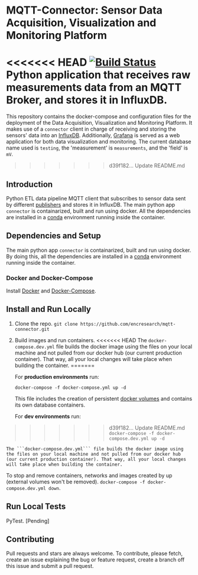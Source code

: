 # MQTT-Connector: Sensor Data Acquisition, Visualization and Monitoring Platform
<<<<<<< HEAD
[![Build Status](https://travis-ci.com/encresearch/mqtt-connector.svg?branch=master)](https://travis-ci.com/encresearch/mqtt-connector)
Python application that receives raw measurements data from an MQTT Broker, and stores it in InfluxDB.
=======
This repository contains the docker-compose and configuration files for the deployment of the Data Acquisition, Visualization and Monitoring Platform. It makes use of a ```connector``` client in charge of receiving and storing the sensors' data into an [InfluxDB](https://www.influxdata.com/). Additionally, [Grafana](https://grafana.com/) is served as a web application for both data visualization and monitoring. The current database name used is ```testing```, the 'measurement' is ```measurements```, and the 'field' is ```mV```.
>>>>>>> d39f182... Update README.md

## Introduction
Python ETL data pipeline MQTT client that subscribes to sensor data sent by different [publishers](https://github.com/encresearch/mqtt-publisher) and stores it in InfluxDB. The main python app ```connector``` is containarized, built and run using docker. All the dependencies are installed in a [conda](https://conda.io/docs/) environment running inside the container.

## Dependencies and Setup
The main python app ```connector``` is containarized, built and run using docker. By doing this, all the dependencies are installed in a [conda](https://conda.io/docs/) environment running inside the container.

### Docker and Docker-Compose
Install [Docker](https://docs.docker.com/install/) and [Docker-Compose](https://docs.docker.com/compose/install/).

## Install and Run Locally
1. Clone the repo.
    ```git clone https://github.com/encresearch/mqtt-connector.git```

2. Build images and run containers.
<<<<<<< HEAD
    The ```docker-compose.dev.yml``` file builds the docker image using the files on your local machine and not pulled from our docker hub (our current production container). That way, all your local changes will take place when building the container.
=======


    For **production environments** run: 
    
    ```docker-compose -f docker-compose.yml up -d```
    
    
    This file includes the creation of persistent [docker volumes](https://docs.docker.com/storage/volumes/) and contains its own database containers.
    
    For **dev environments** run:
    
>>>>>>> d39f182... Update README.md
    ```docker-compose -f docker-compose.dev.yml up -d```
    
    
    The ```docker-compose.dev.yml``` file builds the docker image using the files on your local machine and not pulled from our docker hub (our current production container). That way, all your local changes will take place when building the container.

To stop and remove containers, networks and images created by up (external volumes won't be removed).
```docker-compose -f docker-compose.dev.yml down```.

## Run Local Tests
PyTest. [Pending]

## Contributing
Pull requests and stars are always welcome. To contribute, please fetch, create an issue explaining the bug or feature request, create a branch off this issue and submit a pull request.

